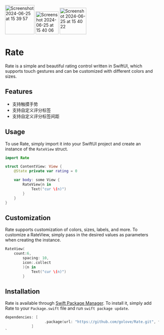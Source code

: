 <img width="96" alt="Screenshot 2024-06-25 at 15 39 57" src="https://github.com/golove/Rate/assets/61925349/4582f8d6-266f-4b3d-8c8b-208b2cd185a7">
<img width="75" alt="Screenshot 2024-06-25 at 15 40 06" src="https://github.com/golove/Rate/assets/61925349/f9cbe53a-03c6-4dd1-b7e6-f5fbe8a8d089">
<img width="87" alt="Screenshot 2024-06-25 at 15 40 22" src="https://github.com/golove/Rate/assets/61925349/7631740e-a032-4f81-94fa-729a0e1cd6ce">


# Rate

Rate is a simple and beautiful rating control written in SwiftUI, which supports touch gestures and can be customized with different colors and sizes.

## Features

- 支持触摸手势
- 支持自定义评分标签
- 支持自定义评分标签间距

## Usage

To use Rate, simply import it into your SwiftUI project and create an instance of the `RateView` struct.

```swift
import Rate

struct ContentView: View {
    @State private var rating = 0

    var body: some View {
        RateView{n in
            Text("cur \(n)")
        }
    }
}
```
    
## Customization

Rate supports customization of colors, sizes, labels, and more. To customize a RateView, simply pass in the desired values as parameters when creating the instance.

```swift
RateView(
	count:6,
        spacing: 10,
		icon:.collect
        ){n in
            Text("cur \(n)")
        }
```

## Installation

Rate is available through [Swift Package Manager](https://swift.org/package-manager/). To install it, simply add Rate to your `Package.swift` file and run `swift package update`.

```swift
dependencies: [
                  .package(url: "https://github.com/golove/Rate.git", from: "1.0.0")
            ]
`

